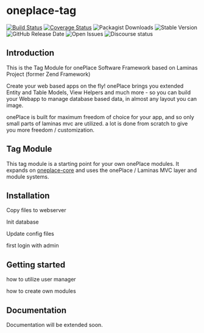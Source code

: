 # oneplace-tag

[![Build Status](https://travis-ci.com/OnePlc/PLC_X_Tag.svg?branch=master)](https://travis-ci.com/OnePlc/PLC_X_Tag)
[![Coverage Status](https://coveralls.io/repos/github/OnePlc/PLC_X_Tag/badge.svg?branch=master)](https://coveralls.io/github/OnePlc/PLC_X_Tag?branch=master)
![Packagist Downloads](https://img.shields.io/packagist/dt/oneplace/oneplace-tag)
![Stable Version](https://img.shields.io/packagist/v/oneplace/oneplace-tag)
![GitHub Release Date](https://img.shields.io/github/release-date/oneplc/plc_x_tag)
![Open Issues](https://img.shields.io/github/issues-raw/oneplc/plc_x_tag)
![Discourse status](https://img.shields.io/discourse/status?server=https%3A%2F%2Fdiscourse.1plc.ch)

## Introduction

This is the Tag Module for onePlace Software Framework based on Laminas Project (former Zend Framework)

Create your web based apps on the fly! onePlace brings you extended Entity and Table Models,
View Helpers and much more - so you can build your Webapp to manage database based data, 
in almost any layout you can image. 

onePlace is built for maximum freedom of choice for your app, and so only small
parts of laminas mvc are utilized. a lot is done from scratch to give you more freedom / customization.

## Tag Module

This tag module is a starting point for your own onePlace modules.
It expands on [oneplace-core](https://github.com/OnePlc/PLC_X_Core) and uses the onePlace / Laminas MVC layer and module systems.

## Installation

Copy files to webserver

Init database

Update config files

first login with admin

## Getting started

how to utilize user manager

how to create own modules

## Documentation

Documentation will be extended soon.
